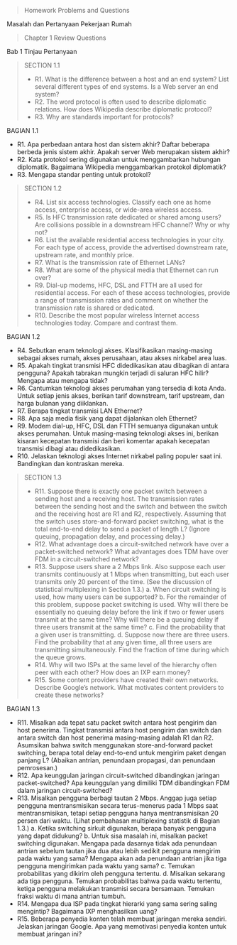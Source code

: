 >Homework Problems and Questions

Masalah dan Pertanyaan Pekerjaan Rumah

>Chapter 1 Review Questions

Bab 1 Tinjau Pertanyaan

>SECTION 1.1
>- R1. What is the difference between a host and an end system? List several different types of end systems. Is a Web server an end system?
>- R2. The word protocol is often used to describe diplomatic relations. How does Wikipedia describe diplomatic protocol?
>- R3. Why are standards important for protocols?

BAGIAN 1.1
- R1. Apa perbedaan antara host dan sistem akhir? Daftar beberapa berbeda jenis sistem akhir. Apakah server Web merupakan sistem akhir?
- R2. Kata protokol sering digunakan untuk menggambarkan hubungan diplomatik. Bagaimana Wikipedia menggambarkan protokol diplomatik?
- R3. Mengapa standar penting untuk protokol?

>SECTION 1.2
>- R4. List six access technologies. Classify each one as home access, enterprise access, or wide-area wireless access.
>- R5. Is HFC transmission rate dedicated or shared among users? Are collisions possible in a downstream HFC channel? Why or why not?
>- R6. List the available residential access technologies in your city. For each type of access, provide the advertised downstream rate, upstream rate, and monthly price.
>- R7. What is the transmission rate of Ethernet LANs?
>- R8. What are some of the physical media that Ethernet can run over?
>- R9. Dial-up modems, HFC, DSL and FTTH are all used for residential access. For each of these access technologies, provide a range of transmission rates and comment on whether the transmission rate is shared or dedicated.
>- R10. Describe the most popular wireless Internet access technologies today. Compare and contrast them.

BAGIAN 1.2
- R4. Sebutkan enam teknologi akses. Klasifikasikan masing-masing sebagai akses rumah, akses perusahaan, atau akses nirkabel area luas.
- R5. Apakah tingkat transmisi HFC didedikasikan atau dibagikan di antara pengguna? Apakah tabrakan mungkin terjadi di saluran HFC hilir? Mengapa atau mengapa tidak?
- R6. Cantumkan teknologi akses perumahan yang tersedia di kota Anda. Untuk setiap jenis akses, berikan tarif downstream, tarif upstream, dan harga bulanan yang diiklankan.
- R7. Berapa tingkat transmisi LAN Ethernet?
- R8. Apa saja media fisik yang dapat dijalankan oleh Ethernet?
- R9. Modem dial-up, HFC, DSL dan FTTH semuanya digunakan untuk akses perumahan. Untuk masing-masing teknologi akses ini, berikan kisaran kecepatan transmisi dan beri komentar apakah kecepatan transmisi dibagi atau didedikasikan.
- R10. Jelaskan teknologi akses Internet nirkabel paling populer saat ini. Bandingkan dan kontraskan mereka.

>SECTION 1.3
>- R11. Suppose there is exactly one packet switch between a sending host and a receiving host. The transmission rates between the sending host and the switch and between the switch and the receiving host are R1 and R2, respectively. Assuming that the switch uses store-and-forward packet switching, what is the total end-to-end delay to send a packet of length L? (Ignore queuing, propagation delay, and processing delay.)
>- R12. What advantage does a circuit-switched network have over a packet-switched network? What advantages does TDM have over FDM in a circuit-switched network?
>- R13. Suppose users share a 2 Mbps link. Also suppose each user transmits continuously at 1 Mbps when transmitting, but each user transmits only 20 percent of the time. (See the discussion of statistical multiplexing in Section 1.3.)
>a. When circuit switching is used, how many users can be supported?
>b. For the remainder of this problem, suppose packet switching is used. Why will there be essentially no queuing delay before the link if two or fewer users transmit at the same time? Why will there be a queuing delay if three users transmit at the same time?
>c. Find the probability that a given user is transmitting.
>d. Suppose now there are three users. Find the probability that at any given time, all three users are transmitting simultaneously. Find the fraction of time during which the queue grows.
>- R14. Why will two ISPs at the same level of the hierarchy often peer with each other? How does an IXP earn money?
>- R15. Some content providers have created their own networks. Describe Google’s network. What motivates content providers to create these networks?

BAGIAN 1.3
- R11. Misalkan ada tepat satu packet switch antara host pengirim dan host penerima. Tingkat transmisi antara host pengirim dan switch dan antara switch dan host penerima masing-masing adalah R1 dan R2. Asumsikan bahwa switch menggunakan store-and-forward packet switching, berapa total delay end-to-end untuk mengirim paket dengan panjang L? (Abaikan antrian, penundaan propagasi, dan penundaan pemrosesan.)
- R12. Apa keunggulan jaringan circuit-switched dibandingkan jaringan packet-switched? Apa keunggulan yang dimiliki TDM dibandingkan FDM dalam jaringan circuit-switched?
- R13. Misalkan pengguna berbagi tautan 2 Mbps. Anggap juga setiap pengguna mentransmisikan secara terus-menerus pada 1 Mbps saat mentransmisikan, tetapi setiap pengguna hanya mentransmisikan 20 persen dari waktu. (Lihat pembahasan multiplexing statistik di Bagian 1.3.)
a. Ketika switching sirkuit digunakan, berapa banyak pengguna yang dapat didukung?
b. Untuk sisa masalah ini, misalkan packet switching digunakan. Mengapa pada dasarnya tidak ada penundaan antrian sebelum tautan jika dua atau lebih sedikit pengguna mengirim pada waktu yang sama? Mengapa akan ada penundaan antrian jika tiga pengguna mengirimkan pada waktu yang sama?
c. Temukan probabilitas yang dikirim oleh pengguna tertentu.
d. Misalkan sekarang ada tiga pengguna. Temukan probabilitas bahwa pada waktu tertentu, ketiga pengguna melakukan transmisi secara bersamaan. Temukan fraksi waktu di mana antrian tumbuh.
- R14. Mengapa dua ISP pada tingkat hierarki yang sama sering saling mengintip? Bagaimana IXP menghasilkan uang?
- R15. Beberapa penyedia konten telah membuat jaringan mereka sendiri. Jelaskan jaringan Google. Apa yang memotivasi penyedia konten untuk membuat jaringan ini?


